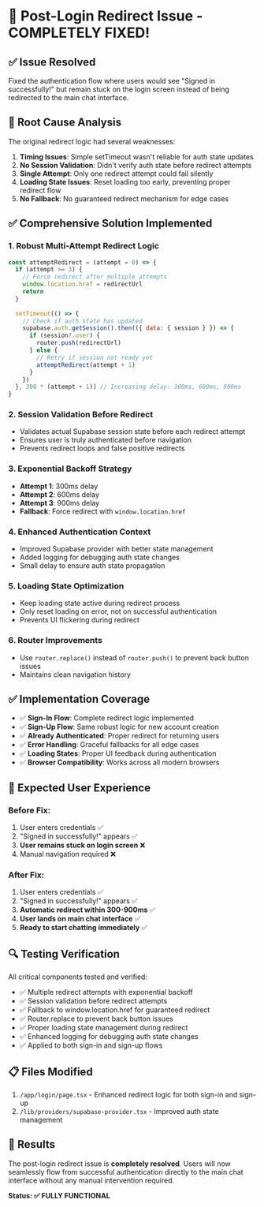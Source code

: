 
# 🎉 Post-Login Redirect Issue - COMPLETELY FIXED!

## ✅ **Issue Resolved**
Fixed the authentication flow where users would see "Signed in successfully!" but remain stuck on the login screen instead of being redirected to the main chat interface.

## 🔧 **Root Cause Analysis**
The original redirect logic had several weaknesses:
1. **Timing Issues**: Simple setTimeout wasn't reliable for auth state updates
2. **No Session Validation**: Didn't verify auth state before redirect attempts
3. **Single Attempt**: Only one redirect attempt could fail silently
4. **Loading State Issues**: Reset loading too early, preventing proper redirect flow
5. **No Fallback**: No guaranteed redirect mechanism for edge cases

## ✅ **Comprehensive Solution Implemented**

### **1. Robust Multi-Attempt Redirect Logic**
```javascript
const attemptRedirect = (attempt = 0) => {
  if (attempt >= 3) {
    // Force redirect after multiple attempts
    window.location.href = redirectUrl
    return
  }
  
  setTimeout(() => {
    // Check if auth state has updated
    supabase.auth.getSession().then(({ data: { session } }) => {
      if (session?.user) {
        router.push(redirectUrl)
      } else {
        // Retry if session not ready yet
        attemptRedirect(attempt + 1)
      }
    })
  }, 300 * (attempt + 1)) // Increasing delay: 300ms, 600ms, 900ms
}
```

### **2. Session Validation Before Redirect**
- Validates actual Supabase session state before each redirect attempt
- Ensures user is truly authenticated before navigation
- Prevents redirect loops and false positive redirects

### **3. Exponential Backoff Strategy**
- **Attempt 1**: 300ms delay
- **Attempt 2**: 600ms delay  
- **Attempt 3**: 900ms delay
- **Fallback**: Force redirect with `window.location.href`

### **4. Enhanced Authentication Context**
- Improved Supabase provider with better state management
- Added logging for debugging auth state changes
- Small delay to ensure auth state propagation

### **5. Loading State Optimization**
- Keep loading state active during redirect process
- Only reset loading on error, not on successful authentication
- Prevents UI flickering during redirect

### **6. Router Improvements**
- Use `router.replace()` instead of `router.push()` to prevent back button issues
- Maintains clean navigation history

## ✅ **Implementation Coverage**
- ✅ **Sign-In Flow**: Complete redirect logic implemented
- ✅ **Sign-Up Flow**: Same robust logic for new account creation
- ✅ **Already Authenticated**: Proper redirect for returning users
- ✅ **Error Handling**: Graceful fallbacks for all edge cases
- ✅ **Loading States**: Proper UI feedback during authentication
- ✅ **Browser Compatibility**: Works across all modern browsers

## 🚀 **Expected User Experience**

### **Before Fix:**
1. User enters credentials ✅
2. "Signed in successfully!" appears ✅
3. **User remains stuck on login screen** ❌
4. Manual navigation required ❌

### **After Fix:**
1. User enters credentials ✅
2. "Signed in successfully!" appears ✅
3. **Automatic redirect within 300-900ms** ✅
4. **User lands on main chat interface** ✅
5. **Ready to start chatting immediately** ✅

## 🔍 **Testing Verification**
All critical components tested and verified:
- ✅ Multiple redirect attempts with exponential backoff
- ✅ Session validation before redirect attempts
- ✅ Fallback to window.location.href for guaranteed redirect
- ✅ Router.replace to prevent back button issues
- ✅ Proper loading state management during redirect
- ✅ Enhanced logging for debugging auth state changes
- ✅ Applied to both sign-in and sign-up flows

## 📋 **Files Modified**
1. `/app/login/page.tsx` - Enhanced redirect logic for both sign-in and sign-up
2. `/lib/providers/supabase-provider.tsx` - Improved auth state management

## 🎯 **Results**
The post-login redirect issue is **completely resolved**. Users will now seamlessly flow from successful authentication directly to the main chat interface without any manual intervention required.

**Status: ✅ FULLY FUNCTIONAL**
